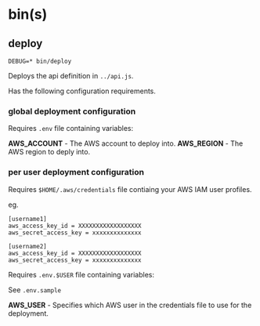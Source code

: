 
# bin(s)


## deploy

`DEBUG=* bin/deploy`

Deploys the api definition in `../api.js`.

Has the following configuration requirements.

### global deployment configuration

Requires `.env` file containing variables:

__AWS_ACCOUNT__ - The AWS account to deploy into.
__AWS_REGION__ - The AWS region to deply into.

### per user deployment configuration 

Requires `$HOME/.aws/credentials` file contiaing your AWS IAM user profiles.

eg.

```
[username1]
aws_access_key_id = XXXXXXXXXXXXXXXXXX
aws_secret_access_key = xxxxxxxxxxxxxx

[username2]
aws_access_key_id = XXXXXXXXXXXXXXXXXX
aws_secret_access_key = xxxxxxxxxxxxxx 

```

Requires `.env.$USER` file containing variables:

See `.env.sample`

__AWS_USER__ - Specifies which AWS user in the credentials file to use for the deployment.

